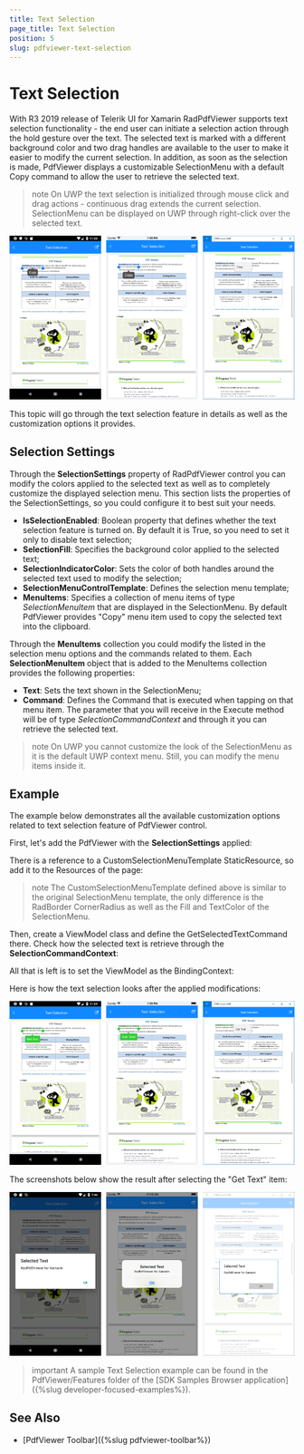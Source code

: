 ```yaml
---
title: Text Selection
page_title: Text Selection
position: 5
slug: pdfviewer-text-selection
---
```


# Text Selection

With R3 2019 release of Telerik UI for Xamarin RadPdfViewer supports text selection functionality - the end user can initiate a selection action through the hold gesture over the text. The selected text is marked with a different background color and two drag handles are available to the user to make it easier to modify the current selection. In addition, as soon as the selection is made, PdfViewer displays a customizable SelectionMenu with a default Copy command to allow the user to retrieve the selected text.

>note On UWP the text selection is initialized through mouse click and drag actions - continuous drag extends the current selection. SelectionMenu can be displayed on UWP through right-click over the selected text.

![PdfViewer Text Selection](images/pdfviewer-defaultselection.png)

This topic will go through the text selection feature in details as well as the customization options it provides.

## Selection Settings

Through the **SelectionSettings** property of RadPdfViewer control you can modify the colors applied to the selected text as well as to completely customize the displayed selection menu. This section lists the properties of the SelectionSettings, so you could configure it to best suit your needs.

* **IsSelectionEnabled**: Boolean property that defines whether the text selection feature is turned on. By default it is True, so you need to set it only to disable text selection;
* **SelectionFill**: Specifies the background color applied to the selected text;
* **SelectionIndicatorColor**: Sets the color of both handles around the selected text used to modify the selection;
* **SelectionMenuControlTemplate**: Defines the selection menu template;
* **MenuItems**: Specifies a collection of menu items of type *SelectionMenuItem* that are displayed in the SelectionMenu. By default PdfViewer provides "Copy" menu item used to copy the selected text into the clipboard.

Through the **MenuItems** collection you could modify the listed in the selection menu options and the commands related to them. Each **SelectionMenuItem** object that is added to the MenuItems collection provides the following properties:

* **Text**: Sets the text shown in the SelectionMenu;
* **Command**: Defines the Command that is executed when tapping on that menu item. The parameter that you will receive in the Execute method will be of type *SelectionCommandContext* and through it you can retrieve the selected text.

>note On UWP you cannot customize the look of the SelectionMenu as it is the default UWP context menu. Still, you can modify the menu items inside it. 
	
## Example

The example below demonstrates all the available customization options related to text selection feature of PdfViewer control.

First, let's add the PdfViewer with the **SelectionSettings** applied:

<snippet id='pdfviewer-features-textselection-xaml' />

There is a reference to a CustomSelectionMenuTemplate StaticResource, so add it to the Resources of the page:

<snippet id='pdfviewer-features-textselection-resources' />

>note The CustomSelectionMenuTemplate defined above is similar to the original SelectionMenu template, the only difference is the RadBorder CornerRadius as well as the Fill and TextColor of the SelectionMenu.

Then, create a ViewModel class and define the GetSelectedTextCommand there. Check how the selected text is retrieve through the **SelectionCommandContext**:

<snippet id='pdfviewer-textselection-viewmodel' />

All that is left is to set the ViewModel as the BindingContext:

<snippet id='pdfviewer-features-textselection-setvm' />

Here is how the text selection looks after the applied modifications:

![PdfViewer Custom Text Selection](images/pdfviewer-customselection.png)

The screenshots below show the result after selecting the "Get Text" item:

![PdfViewer custom SelectionMenu](images/pdfviewer-customselection-tapmenu.png)

>important A sample Text Selection example can be found in the PdfViewer/Features folder of the [SDK Samples Browser application]({%slug developer-focused-examples%}).

## See Also

- [PdfViewer Toolbar]({%slug pdfviewer-toolbar%})
